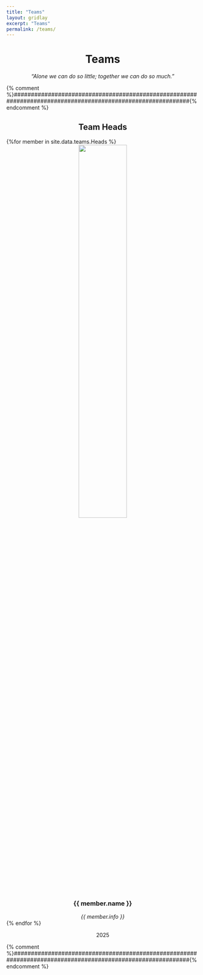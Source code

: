 ```yaml
---
title: "Teams"
layout: gridlay
excerpt: "Teams"
permalink: /teams/
---
```

<h1 style="text-align: center">Teams</h1>

<p style="text-align: center"><i>“Alone we can do so little; together we can do so much.”</i></p>
<div class="wrapper">
	<div class="divider div-transparent div-dot"></div>
{% comment %}############################################################################################################{% endcomment %}
<h2 style="text-align: center">Team Heads</h2>
{%for member in site.data.teams.Heads %}
<div class="grid__team">
<div class="grid__box" style="text-align: center">
  <img src="{{member.photo}}" width="50%" />
  <h3 width="50%">{{ member.name }}</h3>
  <i>{{ member.info }}</i> <br>
  <a href="{{ member.researchgate }}"><i class="fab fa-fw fa-researchgate" aria-hidden="true"></i></a>
  <a href="{{ member.googlescholar }}"><i class="fas fa-fw fa-graduation-cap"></i></a>
  <a href="{{ member.linkedin }}"><i class="fab fa-fw fa-linkedin" aria-hidden="true"></i></a>
</div>
</div>
{% endfor %}<br>
<p style="text-align: center"> 2025 </p>

<div class="wrapper">
	<div class="divider div-transparent div-dot"></div>
{% comment %}############################################################################################################{% endcomment %}

